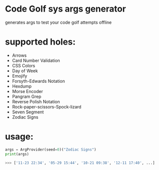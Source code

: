 # Code Golf sys args generator
 generates args to test your code golf attempts offline

# supported holes:
- Arrows
- Card Number Validation
- CSS Colors
- Day of Week
- Emojify
- Forsyth-Edwards Notation
- Hexdump
- Morse Encoder
- Pangram Grep
- Reverse Polish Notation
- Rock-paper-scissors-Spock-lizard
- Seven Segment
- Zodiac Signs

# usage:
```py
args = ArgProvider(seed=0)("Zodiac Signs")
print(args)

>>> ['11-23 22:34', '05-29 15:44', '10-21 09:38', '12-11 17:40', ...]
```